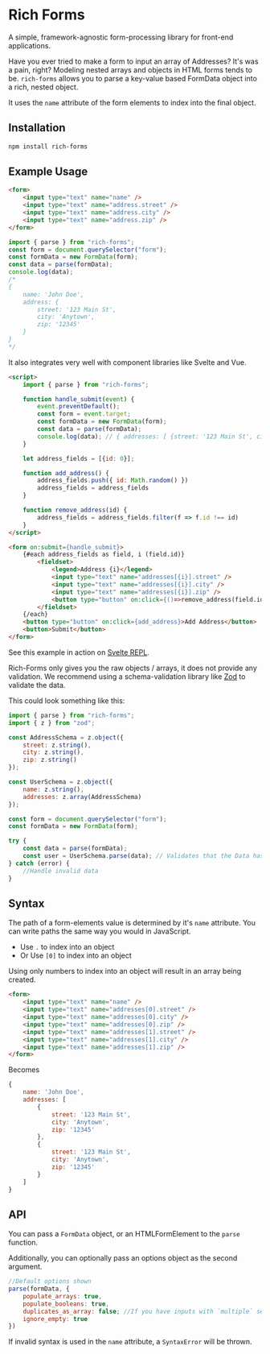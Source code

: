 # Rich Forms

A simple, framework-agnostic form-processing library for front-end applications.

Have you ever tried to make a form to input an array of Addresses? It's was a pain, right?
Modeling nested arrays and objects in HTML forms tends to be. `rich-forms` allows you to parse
a key-value based FormData object into a rich, nested object.

It uses the `name` attribute of the form elements to index into the final object.

## Installation

```bash
npm install rich-forms
```

## Example Usage

```html
<form>
	<input type="text" name="name" />
	<input type="text" name="address.street" />
	<input type="text" name="address.city" />
	<input type="text" name="address.zip" />
</form>
```

```javascript
import { parse } from "rich-forms";
const form = document.querySelector("form");
const formData = new FormData(form);
const data = parse(formData);
console.log(data);
/* 
{ 
    name: 'John Doe', 
    address: { 
        street: '123 Main St', 
        city: 'Anytown', 
        zip: '12345' 
    }
}
*/
```

It also integrates very well with component libraries like Svelte and Vue.

```html
<script>
    import { parse } from "rich-forms";

    function handle_submit(event) {
        event.preventDefault();
        const form = event.target;
        const formData = new FormData(form);
        const data = parse(formData);
        console.log(data); // { addresses: [ {street: '123 Main St', city: 'Anytown', zip: '12345'}] }
    }

    let address_fields = [{id: 0}];

    function add_address() {
        address_fields.push({ id: Math.random() })
        address_fields = address_fields
    }

    function remove_address(id) {
        address_fields = address_fields.filter(f => f.id !== id)
    }
</script>

<form on:submit={handle_submit}>
    {#each address_fields as field, i (field.id)}
        <fieldset>
            <legend>Address {i}</legend>
            <input type="text" name="addresses[{i}].street" />
            <input type="text" name="addresses[{i}].city" />
            <input type="text" name="addresses[{i}].zip" />
            <button type="button" on:click={()=>remove_address(field.id)}>Remove Address</button>
        </fieldset>
    {/each}
    <button type="button" on:click={add_address}>Add Address</button>
    <button>Submit</button>
</form>
```

See this example in action on [Svelte REPL](https://svelte.dev/repl/6c99138b765b42778a125007d0060f34?version=3.58.0).

Rich-Forms only gives you the raw objects / arrays, it does not provide any validation. We recommend using
a schema-validation library like [Zod](https://www.zod.dev/) to validate the data.

This could look something like this:

```javascript
import { parse } from "rich-forms";
import { z } from "zod";

const AddressSchema = z.object({
	street: z.string(),
	city: z.string(),
	zip: z.string()
});

const UserSchema = z.object({
	name: z.string(),
	addresses: z.array(AddressSchema)
});

const form = document.querySelector("form");
const formData = new FormData(form);

try {
	const data = parse(formData);
	const user = UserSchema.parse(data); // Validates that the Data has the correct shape. Returned object is typed.
} catch (error) {
	//Handle invalid data
}
```

## Syntax

The path of a form-elements value is determined by it's `name` attribute.
You can write paths the same way you would in JavaScript.

- Use `.` to index into an object
- Or Use `[0]` to index into an object

Using only numbers to index into an object will result in an array being created.

```html
<form>
	<input type="text" name="name" />
	<input type="text" name="addresses[0].street" />
	<input type="text" name="addresses[0].city" />
	<input type="text" name="addresses[0].zip" />
	<input type="text" name="addresses[1].street" />
	<input type="text" name="addresses[1].city" />
	<input type="text" name="addresses[1].zip" />
</form>
```

Becomes

```javascript
{
    name: 'John Doe',
    addresses: [
        {
            street: '123 Main St',
            city: 'Anytown',
            zip: '12345'
        },
        {
            street: '123 Main St',
            city: 'Anytown',
            zip: '12345'
        }
    ]
}
```

## API

You can pass a `FormData` object, or an HTMLFormElement to the `parse` function.

Additionally, you can optionally pass an options object as the second argument.

```javascript
//Default options shown
parse(formData, {
    populate_arrays: true,
    populate_booleans: true,
    duplicates_as_array: false; //If you have inputs with `multiple` set, then set this to true
    ignore_empty: true
})
```

If invalid syntax is used in the `name` attribute, a `SyntaxError` will be thrown.
